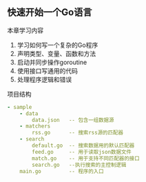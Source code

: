## 快速开始一个Go语言

本章学习内容

1. 学习如何写一个复杂的Go程序
2. 声明类型、变量、函数和方法
3. 启动并同步操作goroutine
4. 使用接口写通用的代码
5. 处理程序逻辑和错误

项目结构

```yaml
- sample
	- data
		data.json 	-- 包含一组数据源
	- matchers
		rss.go 		-- 搜索rss源的匹配器
	- search
		default.go 	-- 搜索数据用的默认匹配器
		feed.go 	-- 用于读取json数据文件
		match.go 	-- 用于支持不同匹配器的接口
		search.go 	--执行搜索的主控制逻辑
	main.go 		-- 程序的入口
```

